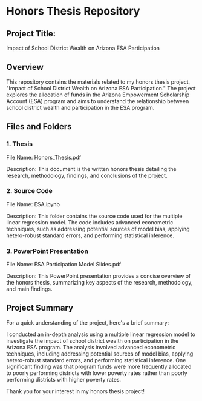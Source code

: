 # Honors Thesis Repository

## Project Title: 

Impact of School District Wealth on Arizona ESA Participation

## Overview

This repository contains the materials related to my honors thesis project, "Impact of School District Wealth on Arizona ESA Participation." The project explores the allocation of funds in the Arizona Empowerment Scholarship Account (ESA) program and aims to understand the relationship between school district wealth and participation in the ESA program.

## Files and Folders
### 1. Thesis

File Name: Honors_Thesis.pdf

Description: This document is the written honors thesis detailing the research, methodology, findings, and conclusions of the project.

### 2. Source Code

File Name: ESA.ipynb

Description: This folder contains the source code used for the multiple linear regression model. The code includes advanced econometric techniques, such as addressing potential sources of model bias, applying hetero-robust standard errors, and performing statistical inference.

### 3. PowerPoint Presentation

File Name: ESA Participation Model Slides.pdf

Description: This PowerPoint presentation provides a concise overview of the honors thesis, summarizing key aspects of the research, methodology, and main findings.

## Project Summary

For a quick understanding of the project, here's a brief summary:

I conducted an in-depth analysis using a multiple linear regression model to investigate the impact of school district wealth on participation in the Arizona ESA program. The analysis involved advanced econometric techniques, including addressing potential sources of model bias, applying hetero-robust standard errors, and performing statistical inference. One significant finding was that program funds were more frequently allocated to poorly performing districts with lower poverty rates rather than poorly performing districts with higher poverty rates.

Thank you for your interest in my honors thesis project!
